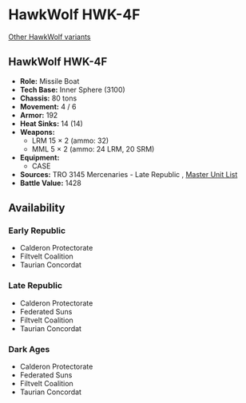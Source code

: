 # HawkWolf HWK-4F 

[Other HawkWolf variants](../hawkwolf.md) 

## HawkWolf HWK-4F 

- **Role:** Missile Boat 
- **Tech Base:** Inner Sphere (3100) 
- **Chassis:** 80 tons 
- **Movement:** 4 / 6 
- **Armor:** 192 
- **Heat Sinks:** 14 (14) 
- **Weapons:** 
  - LRM 15 × 2 (ammo: 32) 
  - MML 5 × 2 (ammo: 24 LRM, 20 SRM) 
- **Equipment:** 
  - CASE 
- **Sources:** TRO 3145 Mercenaries - Late Republic , [Master Unit List](http://masterunitlist.info/Unit/Details/6576/hawkwolf-hwk-4f) 
- **Battle Value:** 1428 

## Availability 

### Early Republic 

- Calderon Protectorate 
- Filtvelt Coalition 
- Taurian Concordat 

### Late Republic 

- Calderon Protectorate 
- Federated Suns 
- Filtvelt Coalition 
- Taurian Concordat 

### Dark Ages 

- Calderon Protectorate 
- Federated Suns 
- Filtvelt Coalition 
- Taurian Concordat 

